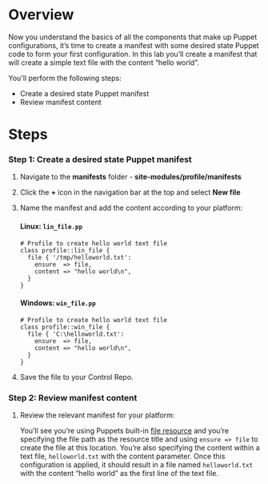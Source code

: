# Overview

Now you understand the basics of all the components that make up Puppet configurations, it’s time to create a manifest with some desired state Puppet code to form your first configuration. In this lab you’ll create a manifest that will create a simple text file with the content “hello world”.

You'll perform the following steps:

* Create a desired state Puppet manifest
* Review manifest content

# Steps

### Step 1: Create a desired state Puppet manifest

1. Navigate to the **manifests** folder - **site-modules/profile/manifests**
2. Click the **+** icon in the navigation bar at the top and select **New file**
3. Name the manifest and add the content according to your platform:

    #### Linux: `lin_file.pp`

    ```puppet
    # Profile to create hello world text file
    class profile::lin_file {
      file { '/tmp/helloworld.txt':
        ensure  => file,
        content => "hello world\n",
      }
    }
    ```

    #### Windows: `win_file.pp`

    ```puppet
    # Profile to create hello world text file
    class profile::win_file {
      file { 'C:\helloworld.txt':
        ensure  => file,
        content => "hello world\n",
      }
    }
    ```

4. Save the file to your Control Repo.

### Step 2: Review manifest content

1. Review the relevant manifest for your platform:

    You’ll see you’re using Puppets built-in <a href="https://puppet.com/docs/puppet/latest/types/file.html" target="_blank">file resource</a> and you’re specifying the file path as the resource title and using `ensure => file` to create the file at this location. You’re also specifying the content within a text file, `helloworld.txt` with the content parameter. Once this configuration is applied, it should result in a file named `helloworld.txt` with the content “hello world” as the first line of the text file.